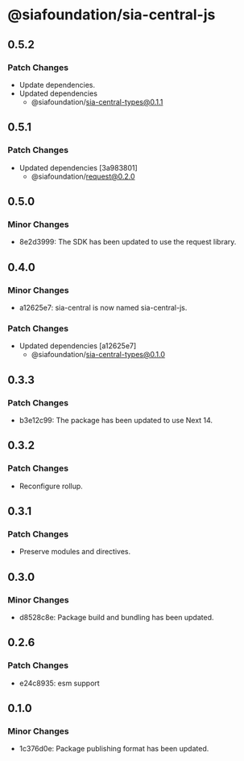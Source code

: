 # @siafoundation/sia-central-js

## 0.5.2

### Patch Changes

- Update dependencies.
- Updated dependencies
  - @siafoundation/sia-central-types@0.1.1

## 0.5.1

### Patch Changes

- Updated dependencies [3a983801]
  - @siafoundation/request@0.2.0

## 0.5.0

### Minor Changes

- 8e2d3999: The SDK has been updated to use the request library.

## 0.4.0

### Minor Changes

- a12625e7: sia-central is now named sia-central-js.

### Patch Changes

- Updated dependencies [a12625e7]
  - @siafoundation/sia-central-types@0.1.0

## 0.3.3

### Patch Changes

- b3e12c99: The package has been updated to use Next 14.

## 0.3.2

### Patch Changes

- Reconfigure rollup.

## 0.3.1

### Patch Changes

- Preserve modules and directives.

## 0.3.0

### Minor Changes

- d8528c8e: Package build and bundling has been updated.

## 0.2.6

### Patch Changes

- e24c8935: esm support

## 0.1.0

### Minor Changes

- 1c376d0e: Package publishing format has been updated.
